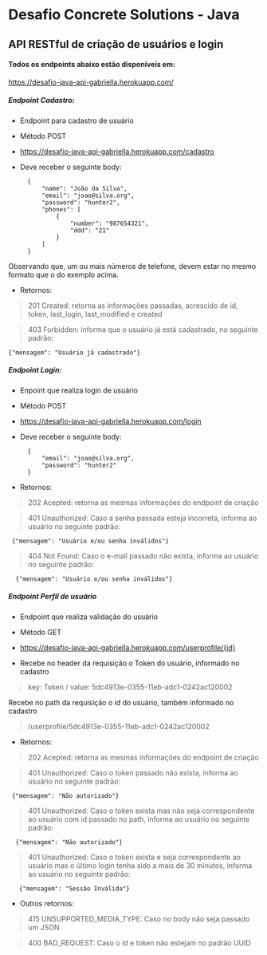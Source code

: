 # Desafio Concrete Solutions - Java 

## API RESTful de criação de usuários e login

#### Todos os endpoints abaixo estão disponiveis em: 
https://desafio-java-api-gabriella.herokuapp.com/


##### Endpoint Cadastro:

- Endpoint para cadastro de usuário

- Método POST

- https://desafio-java-api-gabriella.herokuapp.com/cadastro

- Deve receber o seguinte body:

    
        {
            "name": "João da Silva",
            "email": "joao@silva.org",
            "password": "hunter2",
            "phones": [
                {
                    "number": "987654321",
                    "ddd": "21"
                }
            ]
        }
    
Observando que, um ou mais números de telefone, devem estar no mesmo formato que o do exemplo acima.
  
- Retornos:
> 201 Created: retorna as informações passadas, acrescido de id, token, last_login, last_modified e created 

> 403 Forbidden: informa que o usuário já está cadastrado, no seguinte padrão:
 
    {"mensagem": "Usuário já cadastrado"}


##### Endpoint Login:

- Enpoint que realiza login de usuário
  
- Método POST
 
- https://desafio-java-api-gabriella.herokuapp.com/login
 
- Deve receber o seguinte body:
 
 
        {
            "email": "joao@silva.org",
            "password": "hunter2"
        }
        
- Retornos:
 > 202 Acepted: retorna as mesmas informações do endpoint de criação 
 
 > 401 Unauthorized: Caso a senha passada esteja incorreta, informa ao usuário no seguinte padrão:
  
     {"mensagem": "Usuário e/ou senha inválidos"}
     
  > 404 Not Found: Caso o e-mail passado não exista, informa ao usuário no seguinte padrão:
   
      {"mensagem": "Usuário e/ou senha inválidos"}
      
##### Endpoint Perfil de usuário
 
- Endpoint que realiza validação do usuário

- Método GET

- https://desafio-java-api-gabriella.herokuapp.com/userprofile/{id}

- Recebe no header da requisição o Token do usuário, informado no cadastro
> key: Token                        / value: 5dc4913e-0355-11eb-adc1-0242ac120002 
            
Recebe no path da requisição o id do usuário, também informado no cadastro
> /userprofile/5dc4913e-0355-11eb-adc1-0242ac120002

- Retornos:

> 202 Acepted: retorna as mesmas informações do endpoint de criação 
 
> 401 Unauthorized: Caso o token passado não exista, informa ao usuário no seguinte padrão:
  
     {"mensagem": "Não autorizado"}
     
> 401 Unauthorized: Caso o token exista mas não seja correspondente ao usuário com id passado no path, informa ao usuário no seguinte padrão:
   
      {"mensagem": "Não autorizado"}
 
 > 401 Unauthorized: Caso o token exista e seja correspondente ao usuário mas o último login tenha sido a mais de 30 minutos, informa ao usuário no seguinte padrão:
    
       {"mensagem": "Sessão Inválida"}
       
- Outros retornos:

> 415 UNSUPPORTED_MEDIA_TYPE: Caso no body não seja passado um JSON


> 400 BAD_REQUEST: Caso o id e token não estejam no padrão UUID